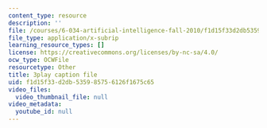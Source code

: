 ```yaml
---
content_type: resource
description: ''
file: /courses/6-034-artificial-intelligence-fall-2010/f1d15f33d2db535985756126f1675c65_L73hY1pBcQI.vtt
file_type: application/x-subrip
learning_resource_types: []
license: https://creativecommons.org/licenses/by-nc-sa/4.0/
ocw_type: OCWFile
resourcetype: Other
title: 3play caption file
uid: f1d15f33-d2db-5359-8575-6126f1675c65
video_files:
  video_thumbnail_file: null
video_metadata:
  youtube_id: null
---
```

